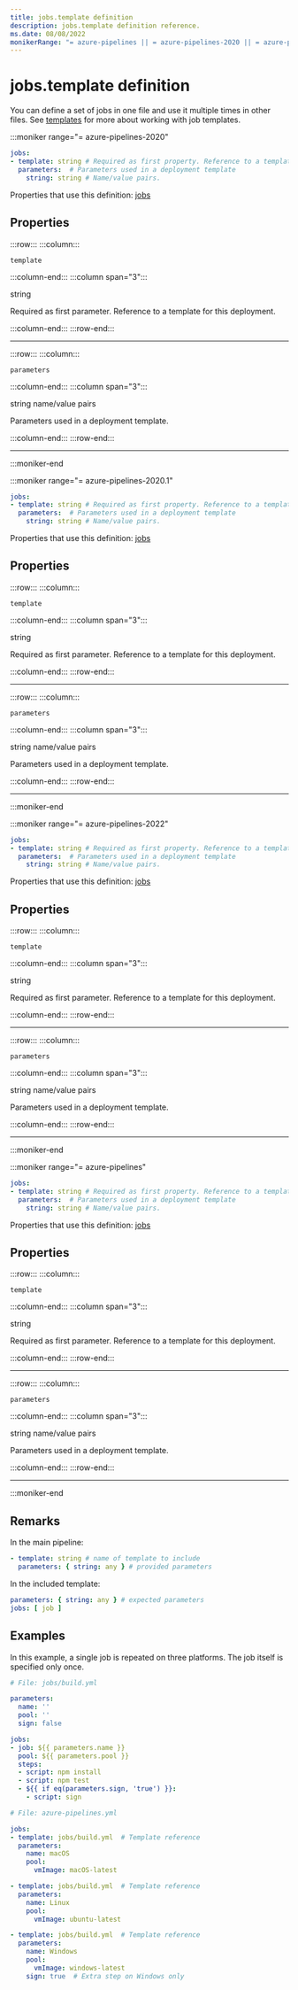 ```yaml
---
title: jobs.template definition
description: jobs.template definition reference.
ms.date: 08/08/2022
monikerRange: "= azure-pipelines || = azure-pipelines-2020 || = azure-pipelines-2020.1 || = azure-pipelines-2022"
---
```


# jobs.template definition



You can define a set of jobs in one file and use it multiple times in other files. See [templates](/azure/devops/pipelines/process/templates) for more about working with job templates.


:::moniker range="= azure-pipelines-2020"

<!-- :::api-definition signature="job{template}" version="azure-pipelines-2020"::: -->

```yaml
jobs:
- template: string # Required as first property. Reference to a template for this deployment. 
  parameters:  # Parameters used in a deployment template
    string: string # Name/value pairs.
```


Properties that use this definition: [jobs](jobs.md)

## Properties


<!-- :::api-property::: -->
:::row:::
  :::column:::
   <!-- :::api-property-name::: -->
   `template`
   <!-- :::api-property-name-end::: -->
  :::column-end:::
  :::column span="3":::
<!-- :::api-property-type::: --> 
string
<!-- :::api-property-type-end::: -->  
<!-- :::api-desc type="property"::: -->Required as first parameter. Reference to a template for this deployment. 
 <!-- :::api-desc-end::: -->
  :::column-end:::
:::row-end:::
<!-- :::api-property-end::: -->
___



<!-- :::api-property::: -->
:::row:::
  :::column:::
   <!-- :::api-property-name::: -->
   `parameters`
   <!-- :::api-property-name-end::: -->
  :::column-end:::
  :::column span="3":::
<!-- :::api-property-type::: --> 
string name/value pairs
<!-- :::api-property-type-end::: -->  
<!-- :::api-desc type="property"::: -->Parameters used in a deployment template. 
 <!-- :::api-desc-end::: -->
  :::column-end:::
:::row-end:::
<!-- :::api-property-end::: -->
___





<!-- :::api-definition-end::: -->

:::moniker-end

:::moniker range="= azure-pipelines-2020.1"

<!-- :::api-definition signature="job{template}" version="azure-pipelines-2020.1"::: -->

```yaml
jobs:
- template: string # Required as first property. Reference to a template for this deployment. 
  parameters:  # Parameters used in a deployment template
    string: string # Name/value pairs.
```


Properties that use this definition: [jobs](jobs.md)

## Properties


<!-- :::api-property::: -->
:::row:::
  :::column:::
   <!-- :::api-property-name::: -->
   `template`
   <!-- :::api-property-name-end::: -->
  :::column-end:::
  :::column span="3":::
<!-- :::api-property-type::: --> 
string
<!-- :::api-property-type-end::: -->  
<!-- :::api-desc type="property"::: -->Required as first parameter. Reference to a template for this deployment. 
 <!-- :::api-desc-end::: -->
  :::column-end:::
:::row-end:::
<!-- :::api-property-end::: -->
___



<!-- :::api-property::: -->
:::row:::
  :::column:::
   <!-- :::api-property-name::: -->
   `parameters`
   <!-- :::api-property-name-end::: -->
  :::column-end:::
  :::column span="3":::
<!-- :::api-property-type::: --> 
string name/value pairs
<!-- :::api-property-type-end::: -->  
<!-- :::api-desc type="property"::: -->Parameters used in a deployment template. 
 <!-- :::api-desc-end::: -->
  :::column-end:::
:::row-end:::
<!-- :::api-property-end::: -->
___





<!-- :::api-definition-end::: -->

:::moniker-end

:::moniker range="= azure-pipelines-2022"

<!-- :::api-definition signature="job{template}" version="azure-pipelines-2022"::: -->

```yaml
jobs:
- template: string # Required as first property. Reference to a template for this deployment. 
  parameters:  # Parameters used in a deployment template
    string: string # Name/value pairs.
```


Properties that use this definition: [jobs](jobs.md)

## Properties


<!-- :::api-property::: -->
:::row:::
  :::column:::
   <!-- :::api-property-name::: -->
   `template`
   <!-- :::api-property-name-end::: -->
  :::column-end:::
  :::column span="3":::
<!-- :::api-property-type::: --> 
string
<!-- :::api-property-type-end::: -->  
<!-- :::api-desc type="property"::: -->Required as first parameter. Reference to a template for this deployment. 
 <!-- :::api-desc-end::: -->
  :::column-end:::
:::row-end:::
<!-- :::api-property-end::: -->
___



<!-- :::api-property::: -->
:::row:::
  :::column:::
   <!-- :::api-property-name::: -->
   `parameters`
   <!-- :::api-property-name-end::: -->
  :::column-end:::
  :::column span="3":::
<!-- :::api-property-type::: --> 
string name/value pairs
<!-- :::api-property-type-end::: -->  
<!-- :::api-desc type="property"::: -->Parameters used in a deployment template. 
 <!-- :::api-desc-end::: -->
  :::column-end:::
:::row-end:::
<!-- :::api-property-end::: -->
___





<!-- :::api-definition-end::: -->

:::moniker-end

:::moniker range="= azure-pipelines"

<!-- :::api-definition signature="job{template}" version="azure-pipelines"::: -->

```yaml
jobs:
- template: string # Required as first property. Reference to a template for this deployment. 
  parameters:  # Parameters used in a deployment template
    string: string # Name/value pairs.
```


Properties that use this definition: [jobs](jobs.md)

## Properties


<!-- :::api-property::: -->
:::row:::
  :::column:::
   <!-- :::api-property-name::: -->
   `template`
   <!-- :::api-property-name-end::: -->
  :::column-end:::
  :::column span="3":::
<!-- :::api-property-type::: --> 
string
<!-- :::api-property-type-end::: -->  
<!-- :::api-desc type="property"::: -->Required as first parameter. Reference to a template for this deployment. 
 <!-- :::api-desc-end::: -->
  :::column-end:::
:::row-end:::
<!-- :::api-property-end::: -->
___



<!-- :::api-property::: -->
:::row:::
  :::column:::
   <!-- :::api-property-name::: -->
   `parameters`
   <!-- :::api-property-name-end::: -->
  :::column-end:::
  :::column span="3":::
<!-- :::api-property-type::: --> 
string name/value pairs
<!-- :::api-property-type-end::: -->  
<!-- :::api-desc type="property"::: -->Parameters used in a deployment template. 
 <!-- :::api-desc-end::: -->
  :::column-end:::
:::row-end:::
<!-- :::api-property-end::: -->
___





<!-- :::api-definition-end::: -->

:::moniker-end


## Remarks

In the main pipeline:

```yaml
- template: string # name of template to include
  parameters: { string: any } # provided parameters
```

In the included template:

```yaml
parameters: { string: any } # expected parameters
jobs: [ job ]
```


## Examples

In this example, a single job is repeated on three platforms.
The job itself is specified only once.

```yaml
# File: jobs/build.yml

parameters:
  name: ''
  pool: ''
  sign: false

jobs:
- job: ${{ parameters.name }}
  pool: ${{ parameters.pool }}
  steps:
  - script: npm install
  - script: npm test
  - ${{ if eq(parameters.sign, 'true') }}:
    - script: sign
```

```yaml
# File: azure-pipelines.yml

jobs:
- template: jobs/build.yml  # Template reference
  parameters:
    name: macOS
    pool:
      vmImage: macOS-latest

- template: jobs/build.yml  # Template reference
  parameters:
    name: Linux
    pool:
      vmImage: ubuntu-latest

- template: jobs/build.yml  # Template reference
  parameters:
    name: Windows
    pool:
      vmImage: windows-latest
    sign: true  # Extra step on Windows only
```





<!-- See also -->
